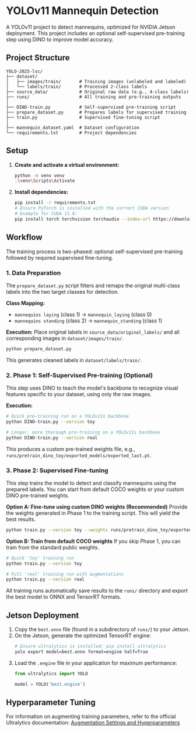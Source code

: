 # YOLOv11 Mannequin Detection

A YOLOv11 project to detect mannequins, optimized for NVIDIA Jetson deployment. This project includes an optional self-supervised pre-training step using DINO to improve model accuracy.
## Project Structure

```
YOLO-2025-lsc/
├── dataset/
│   ├── images/train/       # Training images (unlabeled and labeled)
│   └── labels/train/       # Processed 2-class labels
├── source_data/            # Original raw data (e.g., 4-class labels)
├── runs/                   # All training and pre-training outputs
│
├── DINO-train.py           # Self-supervised pre-training script
├── prepare_dataset.py      # Prepares labels for supervised training
├── train.py                # Supervised fine-tuning script
│
├── mannequin_dataset.yaml  # Dataset configuration
└── requirements.txt        # Project dependencies
```

## Setup

1.  **Create and activate a virtual environment:**
    ```bash
    python -m venv venv
    .\venv\Scripts\Activate
    ```

2.  **Install dependencies:**
    ```bash
    pip install -r requirements.txt
    # Ensure PyTorch is installed with the correct CUDA version
    # Example for CUDA 11.8:
    pip install torch torchvision torchaudio --index-url https://download.pytorch.org/whl/cu118
    ```

## Workflow

The training process is two-phased: optional self-supervised pre-training followed by required supervised fine-tuning.

### 1. Data Preparation

The `prepare_dataset.py` script filters and remaps the original multi-class labels into the two target classes for detection.

**Class Mapping:**
- `mannequins laying` (class 1) → `mannequin_laying` (class 0)
- `mannequins standing` (class 2) → `mannequin_standing` (class 1)

**Execution:**
Place original labels in `source_data/original_labels/` and all corresponding images in `dataset/images/train/`.
```bash
python prepare_dataset.py
```
This generates cleaned labels in `dataset/labels/train/`.

### 2. Phase 1: Self-Supervised Pre-training (Optional)

This step uses DINO to teach the model's backbone to recognize visual features specific to your dataset, using only the raw images.

**Execution:**
```bash
# Quick pre-training run on a YOLOv11n backbone
python DINO-train.py --version toy

# Longer, more thorough pre-training on a YOLOv11s backbone
python DINO-train.py --version real
```
This produces a custom pre-trained weights file, e.g., `runs/pretrain_dino_toy/exported_models/exported_last.pt`.

### 3. Phase 2: Supervised Fine-tuning

This step trains the model to detect and classify mannequins using the prepared labels. You can start from default COCO weights or your custom DINO pre-trained weights.

**Option A: Fine-tune using custom DINO weights (Recommended)**
Provide the weights generated in Phase 1 to the training script. This will yield the best results.

```bash
python train.py --version toy --weights runs/pretrain_dino_toy/exported_models/exported_last.pt
```

**Option B: Train from default COCO weights**
If you skip Phase 1, you can train from the standard public weights.

```bash
# Quick 'toy' training run
python train.py --version toy

# Full 'real' training run with augmentations
python train.py --version real
```

All training runs automatically save results to the `runs/` directory and export the best model to ONNX and TensorRT formats.

## Jetson Deployment

1.  Copy the `best.onnx` file (found in a subdirectory of `runs/`) to your Jetson.
2.  On the Jetson, generate the optimized TensorRT engine:
    ```bash
    # Ensure ultralytics is installed: pip install ultralytics
    yolo export model=best.onnx format=engine half=True
    ```
3.  Load the `.engine` file in your application for maximum performance:
    ```python
    from ultralytics import YOLO
    
    model = YOLO('best.engine')
    ```

## Hyperparameter Tuning

For information on augmenting training parameters, refer to the official Ultralytics documentation:
[Augmentation Settings and Hyperparameters](https://docs.ultralytics.com/modes/train/#augmentation-settings-and-hyperparameters)